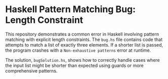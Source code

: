 # Haskell Pattern Matching Bug: Length Constraint

This repository demonstrates a common error in Haskell involving pattern matching with explicit length constraints.  The `bug.hs` file contains code that attempts to match a list of exactly three elements. If a shorter list is passed, the program crashes with a `Non-exhaustive patterns` error at runtime.

The solution, `bugSolution.hs`, shows how to correctly handle cases where the input list might be shorter than expected using guards or more comprehensive patterns.